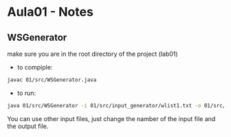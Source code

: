 # Aula01 - Notes

## WSGenerator
make sure you are in the root directory of the project (lab01)
- to compiple:
```bash
javac 01/src/WSGenerator.java
```
- to run:
```bash
java 01/src/WSGenerator -i 01/src/input_generator/wlist1.txt -o 01/src/results/sdl_01.txt
```
You can use other input files, just change the namber of the input file and the output file.